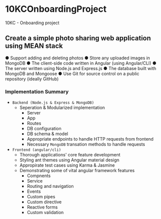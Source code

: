 # 10KCOnboardingProject
10KC - Onboarding project


## Create a simple photo sharing web application using MEAN stack

● Support adding and deleting photos
● Store any uploaded images in MongoDB
● The client-side code written in Angular (using Angular/CLI)
● The server written using Node.js and Express.js
● The database built with MongoDB and Mongoose
● Use Git for source control on a public repository (ideally GitHub)

### Implementation Summary

- `Backend (Node.js & Express & MongoDB)`
    - Seperation & Modularized implementation
        - Server
        - App
        - Routes
        - DB configuration
        - DB schema & model
        - Appropriate endpoints to handle HTTP requests from frontend
        - Necessary `MongoDB` transation methods to handle requests
- `Frontend (angular/cli)`
    - Thorough applications' core feature development
    - Styling ant themes using Angular material design
    - Appropirate test cases using Karma & Jasmine
    - Demonstrating some of vital angular framework features
        - Compnents
        - Service
        - Routing and navigation
        - Events
        - Custom pipes
        - Custom directive
        - Reactive forms
        - Custom validation
